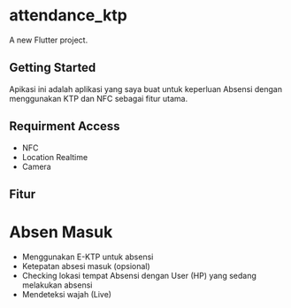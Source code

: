 # attendance_ktp

A new Flutter project.

## Getting Started

Apikasi ini adalah aplikasi yang saya buat untuk keperluan Absensi dengan menggunakan KTP dan NFC sebagai fitur utama.

## Requirment Access
- NFC 
- Location Realtime
- Camera

## Fitur

# Absen Masuk
- Menggunakan E-KTP untuk absensi
- Ketepatan absesi masuk (opsional)
- Checking lokasi tempat Absensi dengan User (HP) yang sedang melakukan absensi
- Mendeteksi wajah (Live) 


